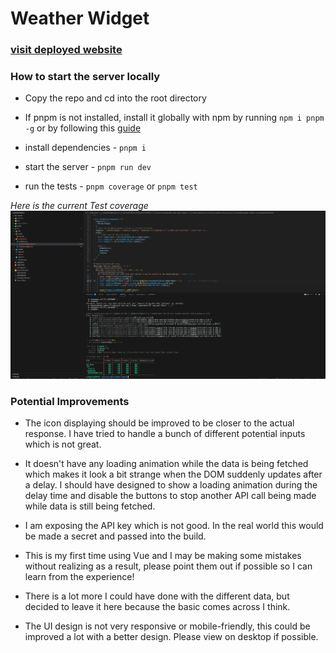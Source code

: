 # Weather Widget

### [visit deployed website](https://jordanfox1.github.io/weather-widget/)
### How to start the server locally
* Copy the repo and cd into the root directory

* If pnpm is not installed, install it globally with npm by running `npm i pnpm -g` or by following this [guide](https://pnpm.io/installation)

* install dependencies -  `pnpm i`

* start the server -  `pnpm run dev`

* run the tests -  `pnpm coverage` or `pnpm test`

*Here is the current Test coverage* ![coverage](./src/assets/cov.png)
### Potential Improvements
* The icon displaying should be improved to be closer to the actual response. I have tried to handle a bunch of different potential inputs which is not great.

* It doesn't have any loading animation while the data is being fetched which makes it look a bit strange when the DOM suddenly updates after a delay. I should have designed to show a loading animation during the delay time and disable the buttons to stop another API call being made while data is still being fetched.

* I am exposing the API key which is not good. In the real world this would be made a secret and passed into the build.

* This is my first time using Vue and I may be making some mistakes without realizing as a result, please point them out if possible so I can learn from the experience!

* There is a lot more I could have done with the different data, but decided to leave it here because the basic comes across I think.

* The UI design is not very responsive or mobile-friendly, this could be improved a lot with a better design. Please view on desktop if possible.
